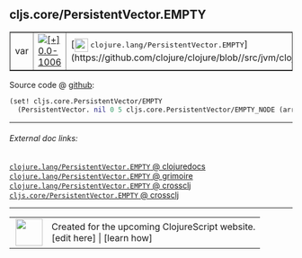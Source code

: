 ## cljs.core/PersistentVector.EMPTY



 <table border="1">
<tr>
<td>var</td>
<td><a href="https://github.com/cljsinfo/cljs-api-docs/tree/0.0-1006"><img valign="middle" alt="[+] 0.0-1006" title="Added in 0.0-1006" src="https://img.shields.io/badge/+-0.0--1006-lightgrey.svg"></a> </td>
<td>
[<img height="24px" valign="middle" src="http://i.imgur.com/1GjPKvB.png"> <samp>clojure.lang/PersistentVector.EMPTY</samp>](https://github.com/clojure/clojure/blob//src/jvm/clojure/lang/PersistentVector.java)
</td>
</tr>
</table>









Source code @ [github](https://github.com/clojure/clojurescript/blob/r1878/src/cljs/cljs/core.cljs#L3313-L3314):

```clj
(set! cljs.core.PersistentVector/EMPTY
  (PersistentVector. nil 0 5 cljs.core.PersistentVector/EMPTY_NODE (array) 0))
```

<!--
Repo - tag - source tree - lines:

 <pre>
clojurescript @ r1878
└── src
    └── cljs
        └── cljs
            └── <ins>[core.cljs:3313-3314](https://github.com/clojure/clojurescript/blob/r1878/src/cljs/cljs/core.cljs#L3313-L3314)</ins>
</pre>

-->

---



###### External doc links:

[`clojure.lang/PersistentVector.EMPTY` @ clojuredocs](http://clojuredocs.org/clojure.lang/PersistentVector.EMPTY)<br>
[`clojure.lang/PersistentVector.EMPTY` @ grimoire](http://conj.io/store/v1/org.clojure/clojure/1.7.0-beta3/clj/clojure.lang/PersistentVector.EMPTY/)<br>
[`clojure.lang/PersistentVector.EMPTY` @ crossclj](http://crossclj.info/fun/clojure.lang/PersistentVector.EMPTY.html)<br>
[`cljs.core/PersistentVector.EMPTY` @ crossclj](http://crossclj.info/fun/cljs.core.cljs/PersistentVector.EMPTY.html)<br>

---

 <table>
<tr><td>
<img valign="middle" align="right" width="48px" src="http://i.imgur.com/Hi20huC.png">
</td><td>
Created for the upcoming ClojureScript website.<br>
[edit here] | [learn how]
</td></tr></table>

[edit here]:https://github.com/cljsinfo/cljs-api-docs/blob/master/cljsdoc/cljs.core_PersistentVectorDOTEMPTY.cljsdoc
[learn how]:https://github.com/cljsinfo/cljs-api-docs/wiki/cljsdoc-files

<!--

This information was too distracting to show to readers, but I'll leave it
commented here since it is helpful to:

- pretty-print the data used to generate this document
- and show how to retrieve that data



The API data for this symbol:

```clj
{:ns "cljs.core",
 :name "PersistentVector.EMPTY",
 :history [["+" "0.0-1006"]],
 :parent-type "PersistentVector",
 :type "var",
 :full-name-encode "cljs.core_PersistentVectorDOTEMPTY",
 :source {:code "(set! cljs.core.PersistentVector/EMPTY\n  (PersistentVector. nil 0 5 cljs.core.PersistentVector/EMPTY_NODE (array) 0))",
          :title "Source code",
          :repo "clojurescript",
          :tag "r1878",
          :filename "src/cljs/cljs/core.cljs",
          :lines [3313 3314]},
 :full-name "cljs.core/PersistentVector.EMPTY",
 :clj-symbol "clojure.lang/PersistentVector.EMPTY"}

```

Retrieve the API data for this symbol:

```clj
;; from Clojure REPL
(require '[clojure.edn :as edn])
(-> (slurp "https://raw.githubusercontent.com/cljsinfo/cljs-api-docs/catalog/cljs-api.edn")
    (edn/read-string)
    (get-in [:symbols "cljs.core/PersistentVector.EMPTY"]))
```

-->
